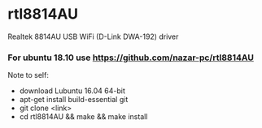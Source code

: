 # rtl8814AU
Realtek 8814AU USB WiFi (D-Link DWA-192) driver

### For ubuntu 18.10 use https://github.com/nazar-pc/rtl8814AU

Note to self:
 - download Lubuntu 16.04 64-bit
 - apt-get install build-essential git
 - git clone \<link\>
 - cd rtl8814AU && make && make install
